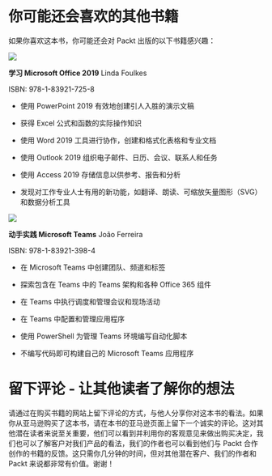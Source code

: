 # 你可能还会喜欢的其他书籍

如果你喜欢这本书，你可能还会对 Packt 出版的以下书籍感兴趣：

![](https://www.packtpub.com/product/learn-microsoft-office-2019/9781839217258)

**学习 Microsoft Office 2019** Linda Foulkes

ISBN: 978-1-83921-725-8

+   使用 PowerPoint 2019 有效地创建引人入胜的演示文稿

+   获得 Excel 公式和函数的实际操作知识

+   使用 Word 2019 工具进行协作，创建和格式化表格和专业文档

+   使用 Outlook 2019 组织电子邮件、日历、会议、联系人和任务

+   使用 Access 2019 存储信息以供参考、报告和分析

+   发现对工作专业人士有用的新功能，如翻译、朗读、可缩放矢量图形（SVG）和数据分析工具

![](https://www.packtpub.com/product/hands-on-microsoft-teams/9781839213984)

**动手实践 Microsoft Teams** João Ferreira

ISBN: 978-1-83921-398-4

+   在 Microsoft Teams 中创建团队、频道和标签

+   探索包含在 Teams 中的 Teams 架构和各种 Office 365 组件

+   在 Teams 中执行调度和管理会议和现场活动

+   在 Teams 中配置和管理应用程序

+   使用 PowerShell 为管理 Teams 环境编写自动化脚本

+   不编写代码即可构建自己的 Microsoft Teams 应用程序

# 留下评论 - 让其他读者了解你的想法

请通过在购买书籍的网站上留下评论的方式，与他人分享你对这本书的看法。如果你从亚马逊购买了这本书，请在本书的亚马逊页面上留下一个诚实的评论。这对其他潜在读者来说至关重要，他们可以看到并利用你的客观意见来做出购买决定，我们也可以了解客户对我们产品的看法，我们的作者也可以看到他们与 Packt 合作创作的书籍的反馈。这只需你几分钟的时间，但对其他潜在客户、我们的作者和 Packt 来说都非常有价值。谢谢！
